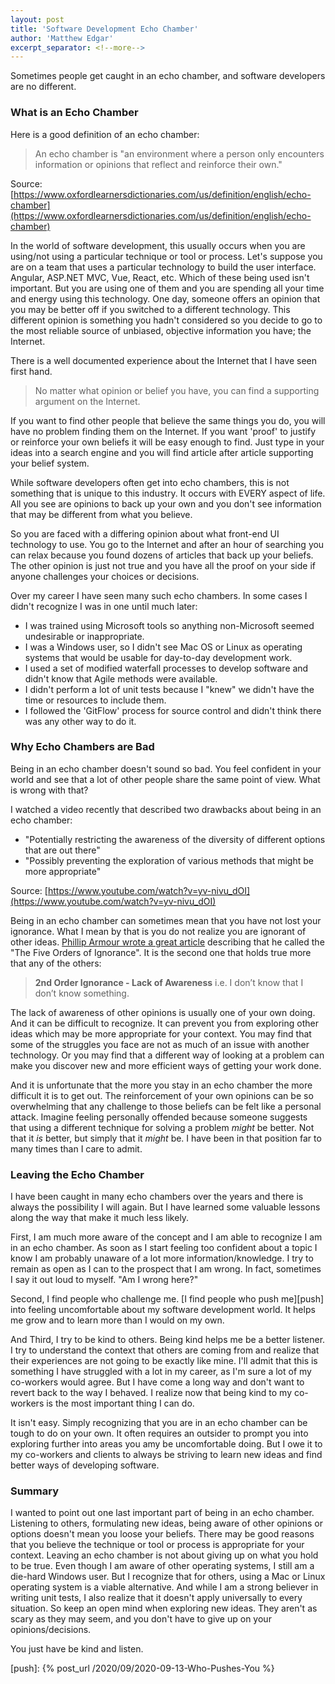 ```yaml
---
layout: post
title: 'Software Development Echo Chamber'
author: 'Matthew Edgar'
excerpt_separator: <!--more-->
---
```


Sometimes people get caught in an echo chamber, and software developers are no different. 

<!--more-->

### What is an Echo Chamber

Here is a good definition of an echo chamber:

> An echo chamber is "an environment where a person only encounters information or opinions that reflect and reinforce their own."

Source: [https://www.oxfordlearnersdictionaries.com/us/definition/english/echo-chamber](https://www.oxfordlearnersdictionaries.com/us/definition/english/echo-chamber)

In the world of software development, this usually occurs when you are using/not using a particular technique or tool or process. Let's suppose you are on a team that uses a particular technology to build the user interface. Angular, ASP.NET MVC, Vue, React, etc. Which of these being used isn't important. But you are using one of them and you are spending all your time and energy using this technology. One day, someone offers an opinion that you may be better off if you switched to a different technology. This different opinion is something you hadn't considered so you decide to go to the most reliable source of unbiased, objective information you have; the Internet.

There is a well documented experience about the Internet that I have seen first hand. 

>No matter what opinion or belief you have, you can find a supporting argument on the Internet. 

If you want to find other people that believe the same things you do, you will have no problem finding them on the Internet. If you want 'proof' to justify or reinforce your own beliefs it will be easy enough to find. Just type in your ideas into a search engine and you will find article after article supporting your belief system.

While software developers often get into echo chambers, this is not something that is unique to this industry. It occurs with EVERY aspect of life. All you see are opinions to back up your own and you don't see information that may be different from what you believe.

So you are faced with a differing opinion about what front-end UI technology to use. You go to the Internet and after an hour of searching you can relax because you found dozens of articles that back up your beliefs. The other opinion is just not true and you have all the proof on your side if anyone challenges your choices or decisions.

Over my career I have seen many such echo chambers. In some cases I didn't recognize I was in one until much later:

- I was trained using Microsoft tools so anything non-Microsoft seemed undesirable or inappropriate.
- I was a Windows user, so I didn't see Mac OS or Linux as operating systems that would be usable for day-to-day development work.
- I used a set of modified waterfall processes to develop software and didn't know that Agile methods were available.
- I didn't perform a lot of unit tests because I "knew" we didn't have the time or resources to include them.
- I followed the 'GitFlow' process for source control and didn't think there was any other way to do it.

### Why Echo Chambers are Bad

Being in an echo chamber doesn't sound so bad. You feel confident in your world and see that a lot of other people share the same point of view. What is wrong with that? 

I watched a video recently that described two drawbacks about being in an echo chamber:

- "Potentially restricting the awareness of the diversity of different options that are out there"
- "Possibly preventing the exploration of various methods that might be more appropriate"

Source: [https://www.youtube.com/watch?v=yv-nivu_dOI](https://www.youtube.com/watch?v=yv-nivu_dOI)

Being in an echo chamber can sometimes mean that you have not lost your ignorance. What I mean by that is you do not realize you are ignorant of other ideas. [Phillip Armour wrote a great article][article] describing that he called the "The Five Orders of Ignorance". It is the second one that holds true more that any of the others:

> **2nd Order Ignorance - Lack of Awareness** i.e. I don’t know that I don’t know something.

The lack of awareness of other opinions is usually one of your own doing. And it can be difficult to recognize. It can prevent you from exploring other ideas which may be more appropriate for your context. You may find that some of the struggles you face are not as much of an issue with another technology. Or you may find that a different way of looking at a problem can make you discover new and more efficient ways of getting your work done. 

And it is unfortunate that the more you stay in an echo chamber the more difficult it is to get out. The reinforcement of your own opinions can be so overwhelming that any challenge to those beliefs can be felt like a personal attack. Imagine feeling personally offended because someone suggests that using a different technique for solving a problem _might_ be better. Not that it _is_ better, but simply that it _might_ be. I have been in that position far to many times than I care to admit. 

### Leaving the Echo Chamber

I have been caught in many echo chambers over the years and there is always the possibility I will again. But I have learned some valuable lessons along the way that make it much less likely.

First, I am much more aware of the concept and I am able to recognize I am in an echo chamber. As soon as I start feeling too confident about a topic I know I am probably unaware of a lot more information/knowledge. I try to remain as open as I can to the prospect that I am wrong. In fact, sometimes I say it out loud to myself. "Am I wrong here?"

Second, I find people who challenge me. [I find people who push me][push] into feeling uncomfortable about my software development world. It helps me grow and to learn more than I would on my own.

And Third, I try to be kind to others. Being kind helps me be a better listener. I try to understand the context that others are coming from and realize that their experiences are not going to be exactly like mine. I'll admit that this is something I have struggled with a lot in my career, as I'm sure a lot of my co-workers would agree. But I have come a long way and don't want to revert back to the way I behaved. I realize now that being kind to my co-workers is the most important thing I can do.

It isn't easy. Simply recognizing that you are in an echo chamber can be tough to do on your own. It often requires an outsider to prompt you into exploring further into areas you amy be uncomfortable doing. But I owe it to my co-workers and clients to always be striving to learn new ideas and find better ways of developing software.

### Summary

I wanted to point out one last important part of being in an echo chamber. Listening to others, formulating new ideas, being aware of other opinions or options doesn't mean you loose your beliefs. There may be good reasons that you believe the technique or tool or process is appropriate for your context. Leaving an echo chamber is not about giving up on what you hold to be true. Even though I am aware of other operating systems, I still am a die-hard Windows user. But I recognize that for others, using a Mac or Linux operating system is a viable alternative. And while I am a strong believer in writing unit tests, I also realize that it doesn't apply universally to every situation. So keep an open mind when exploring new ideas. They aren't as scary as they may seem, and you don't have to give up on your opinions/decisions. 

You just have be kind and listen.


[article]: https://cacm.acm.org/magazines/2000/10/7556-the-five-orders-of-ignorance/fulltext
[push]: {% post_url /2020/09/2020-09-13-Who-Pushes-You %}



